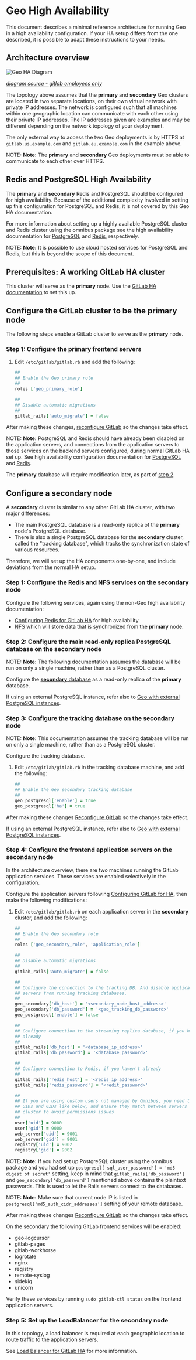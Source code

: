 # Geo High Availability

This document describes a minimal reference architecture for running Geo
in a high availability configuration. If your HA setup differs from the one
described, it is possible to adapt these instructions to your needs.

## Architecture overview

![Geo HA Diagram](../../img/high_availability/geo-ha-diagram.png)

_[diagram source - gitlab employees only][diagram-source]_

The topology above assumes that the **primary** and **secondary** Geo clusters
are located in two separate locations, on their own virtual network
with private IP addresses. The network is configured such that all machines within
one geographic location can communicate with each other using their private IP addresses.
The IP addresses given are examples and may be different depending on the
network topology of your deployment.

The only external way to access the two Geo deployments is by HTTPS at
`gitlab.us.example.com` and `gitlab.eu.example.com` in the example above.

NOTE: **Note:**
The **primary** and **secondary** Geo deployments must be able to communicate to each other over HTTPS.

## Redis and PostgreSQL High Availability

The **primary** and **secondary** Redis and PostgreSQL should be configured
for high availability. Because of the additional complexity involved
in setting up this configuration for PostgreSQL and Redis,
it is not covered by this Geo HA documentation.

For more information about setting up a highly available PostgreSQL cluster and Redis cluster using the omnibus package see the high availability documentation for
[PostgreSQL](../../high_availability/database.md) and
[Redis](../../high_availability/redis.md), respectively.

NOTE: **Note:**
It is possible to use cloud hosted services for PostgreSQL and Redis, but this is beyond the scope of this document.

## Prerequisites: A working GitLab HA cluster

This cluster will serve as the **primary** node. Use the
[GitLab HA documentation](../../high_availability/README.md) to set this up.

## Configure the GitLab cluster to be the **primary** node

The following steps enable a GitLab cluster to serve as the **primary** node.

### Step 1: Configure the **primary** frontend servers

1. Edit `/etc/gitlab/gitlab.rb` and add the following:

    ```ruby
    ##
    ## Enable the Geo primary role
    ##
    roles ['geo_primary_role']

    ##
    ## Disable automatic migrations
    ##
    gitlab_rails['auto_migrate'] = false
    ```

After making these changes, [reconfigure GitLab][gitlab-reconfigure] so the changes take effect.

NOTE: **Note:** PostgreSQL and Redis should have already been disabled on the
application servers, and connections from the application servers to those
services on the backend servers configured, during normal GitLab HA set up. See
high availability configuration documentation for
[PostgreSQL](../../high_availability/database.md#configuring-the-application-nodes)
and [Redis](../../high_availability/redis.md#example-configuration-for-the-gitlab-application).

The **primary** database will require modification later, as part of
[step 2](#step-2-configure-the-main-read-only-replica-postgresql-database-on-the-secondary-node).

## Configure a **secondary** node

A **secondary** cluster is similar to any other GitLab HA cluster, with two
major differences:

* The main PostgreSQL database is a read-only replica of the **primary** node's
  PostgreSQL database.
* There is also a single PostgreSQL database for the **secondary** cluster,
  called the "tracking database", which tracks the synchronization state of
  various resources.

Therefore, we will set up the HA components one-by-one, and include deviations
from the normal HA setup.

### Step 1: Configure the Redis and NFS services on the **secondary** node

Configure the following services, again using the non-Geo high availability
documentation:

* [Configuring Redis for GitLab HA](../../high_availability/redis.md) for high
  availability.
* [NFS](../../high_availability/nfs.md) which will store data that is
  synchronized from the **primary** node.

### Step 2: Configure the main read-only replica PostgreSQL database on the **secondary** node

NOTE: **Note:** The following documentation assumes the database will be run on
only a single machine, rather than as a PostgreSQL cluster.

Configure the [**secondary** database](database.md) as a read-only replica of
the **primary** database.

If using an external PostgreSQL instance, refer also to
[Geo with external PostgreSQL instances](external_database.md).

### Step 3: Configure the tracking database on the **secondary** node

NOTE: **Note:** This documentation assumes the tracking database will be run on
only a single machine, rather than as a PostgreSQL cluster.

Configure the tracking database.

1. Edit `/etc/gitlab/gitlab.rb` in the tracking database machine, and add the
    following:

    ```ruby
    ##
    ## Enable the Geo secondary tracking database
    ##
    geo_postgresql['enable'] = true
    geo_postgresql['ha'] = true
    ```

After making these changes [Reconfigure GitLab][gitlab-reconfigure] so the changes take effect.

If using an external PostgreSQL instance, refer also to
[Geo with external PostgreSQL instances](external_database.md).

### Step 4: Configure the frontend application servers on the **secondary** node

In the architecture overview, there are two machines running the GitLab
application services. These services are enabled selectively in the
configuration.

Configure the application servers following
[Configuring GitLab for HA](../../high_availability/gitlab.md), then make the
following modifications:

1. Edit `/etc/gitlab/gitlab.rb` on each application server in the **secondary**
   cluster, and add the following:

    ```ruby
    ##
    ## Enable the Geo secondary role
    ##
    roles ['geo_secondary_role', 'application_role']

    ##
    ## Disable automatic migrations
    ##
    gitlab_rails['auto_migrate'] = false

    ##
    ## Configure the connection to the tracking DB. And disable application
    ## servers from running tracking databases.
    ##
    geo_secondary['db_host'] = '<secondary_node_host_address>'
    geo_secondary['db_password'] = '<geo_tracking_db_password>'
    geo_postgresql['enable'] = false

    ##
    ## Configure connection to the streaming replica database, if you haven't
    ## already
    ##
    gitlab_rails['db_host'] = '<database_ip_address>'
    gitlab_rails['db_password'] = '<database_password>'

    ##
    ## Configure connection to Redis, if you haven't already
    ##
    gitlab_rails['redis_host'] = '<redis_ip_address>'
    gitlab_rails['redis_password'] = '<redit_password>'

    ##
    ## If you are using custom users not managed by Omnibus, you need to specify
    ## UIDs and GIDs like below, and ensure they match between servers in a
    ## cluster to avoid permissions issues
    ##
    user['uid'] = 9000
    user['gid'] = 9000
    web_server['uid'] = 9001
    web_server['gid'] = 9001
    registry['uid'] = 9002
    registry['gid'] = 9002
    ```
NOTE: **Note:**
If you had set up PostgreSQL cluster using the omnibus package and you had set
up `postgresql['sql_user_password'] = 'md5 digest of secret'` setting, keep in
mind that `gitlab_rails['db_password']` and `geo_secondary['db_password']`
mentioned above contains the plaintext passwords. This is used to let the Rails
servers connect to the databases.

NOTE: **Note:**
Make sure that current node IP is listed in `postgresql['md5_auth_cidr_addresses']` setting of your remote database.

After making these changes [Reconfigure GitLab][gitlab-reconfigure] so the changes take effect.

On the secondary the following GitLab frontend services will be enabled:

* geo-logcursor
* gitlab-pages
* gitlab-workhorse
* logrotate
* nginx
* registry
* remote-syslog
* sidekiq
* unicorn

Verify these services by running `sudo gitlab-ctl status` on the frontend
application servers.

### Step 5: Set up the LoadBalancer for the **secondary** node

In this topology, a load balancer is required at each geographic location to
route traffic to the application servers.

See [Load Balancer for GitLab HA](../../high_availability/load_balancer.md) for
more information.

[diagram-source]: https://docs.google.com/drawings/d/1z0VlizKiLNXVVVaERFwgsIOuEgjcUqDTWPdQYsE7Z4c/edit
[gitlab-reconfigure]: ../../restart_gitlab.md#omnibus-gitlab-reconfigure
